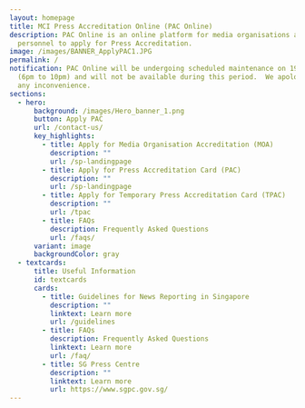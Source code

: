 ```yaml
---
layout: homepage
title: MCI Press Accreditation Online (PAC Online)
description: PAC Online is an online platform for media organisations and media
  personnel to apply for Press Accreditation.
image: /images/BANNER_ApplyPAC1.JPG
permalink: /
notification: PAC Online will be undergoing scheduled maintenance on 19 Mar 2024
  (6pm to 10pm) and will not be available during this period.  We apologise for
  any inconvenience.
sections:
  - hero:
      background: /images/Hero_banner_1.png
      button: Apply PAC
      url: /contact-us/
      key_highlights:
        - title: Apply for Media Organisation Accreditation (MOA)
          description: ""
          url: /sp-landingpage
        - title: Apply for Press Accreditation Card (PAC)
          description: ""
          url: /sp-landingpage
        - title: Apply for Temporary Press Accreditation Card (TPAC)
          description: ""
          url: /tpac
        - title: FAQs
          description: Frequently Asked Questions
          url: /faqs/
      variant: image
      backgroundColor: gray
  - textcards:
      title: Useful Information
      id: textcards
      cards:
        - title: Guidelines for News Reporting in Singapore
          description: ""
          linktext: Learn more
          url: /guidelines
        - title: FAQs
          description: Frequently Asked Questions
          linktext: Learn more
          url: /faq/
        - title: SG Press Centre
          description: ""
          linktext: Learn more
          url: https://www.sgpc.gov.sg/
---
```

